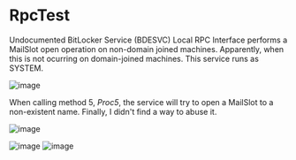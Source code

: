 # RpcTest

Undocumented BitLocker Service (BDESVC) Local RPC Interface performs a MailSlot open operation on non-domain joined machines. Apparently, when this is not ocurring on domain-joined machines. This service runs as SYSTEM.

![image](https://github.com/PeterGabaldon/RpcTest/assets/34518201/efab6a8f-0089-4936-aa45-3a9ffdb65b3a)

When calling method 5, _Proc5_, the service will try to open a MailSlot to a non-existent name. Finally, I didn't find a way to abuse it.

![image](https://github.com/PeterGabaldon/RpcTest/assets/34518201/ef39892c-af3f-4332-ab4d-bb5ff137eba5)

![image](https://github.com/PeterGabaldon/RpcTest/assets/34518201/08390d55-8a6c-4e0b-8d4b-cfbb23bf1c6f)
![image](https://github.com/PeterGabaldon/RpcTest/assets/34518201/fe0bf888-fb9d-49e0-b989-abcf4ae51b53)


